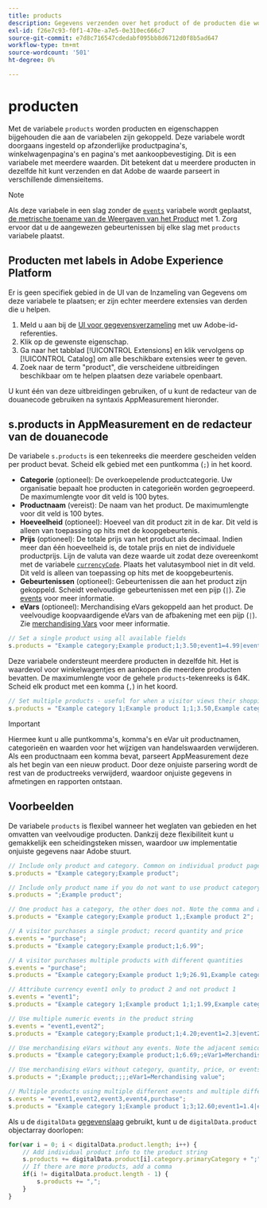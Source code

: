 ```yaml
---
title: products
description: Gegevens verzenden over het product of de producten die worden weergegeven of in het winkelwagentje.
exl-id: f26e7c93-f0f1-470e-a7e5-0e310ec666c7
source-git-commit: e7d8c716547cdedabf095bb8d6712d0f8b5ad647
workflow-type: tm+mt
source-wordcount: '501'
ht-degree: 0%

---
```


# producten

Met de variabele `products` worden producten en eigenschappen bijgehouden die aan de variabelen zijn gekoppeld. Deze variabele wordt doorgaans ingesteld op afzonderlijke productpagina&#39;s, winkelwagenpagina&#39;s en pagina&#39;s met aankoopbevestiging. Dit is een variabele met meerdere waarden. Dit betekent dat u meerdere producten in dezelfde hit kunt verzenden en dat Adobe de waarde parseert in verschillende dimensieitems.

>[!NOTE]
>
>Als deze variabele in een slag zonder de [`events`](events/events-overview.md) variabele wordt geplaatst, [de metrische toename van de Weergaven van het Product](/help/components/metrics/product-views.md) met 1. Zorg ervoor dat u de aangewezen gebeurtenissen bij elke slag met `products` variabele plaatst.

## Producten met labels in Adobe Experience Platform

Er is geen specifiek gebied in de UI van de Inzameling van Gegevens om deze variabele te plaatsen; er zijn echter meerdere extensies van derden die u helpen.

1. Meld u aan bij de [UI voor gegevensverzameling](https://experience.adobe.com/data-collection) met uw Adobe-id-referenties.
2. Klik op de gewenste eigenschap.
3. Ga naar het tabblad [!UICONTROL Extensions] en klik vervolgens op [!UICONTROL Catalog] om alle beschikbare extensies weer te geven.
4. Zoek naar de term &quot;product&quot;, die verscheidene uitbreidingen beschikbaar om te helpen plaatsen deze variabele openbaart.

U kunt één van deze uitbreidingen gebruiken, of u kunt de redacteur van de douanecode gebruiken na syntaxis AppMeasurement hieronder.

## s.products in AppMeasurement en de redacteur van de douanecode

De variabele `s.products` is een tekenreeks die meerdere gescheiden velden per product bevat. Scheid elk gebied met een puntkomma (`;`) in het koord.

* **Categorie**  (optioneel): De overkoepelende productcategorie. Uw organisatie bepaalt hoe producten in categorieën worden gegroepeerd. De maximumlengte voor dit veld is 100 bytes.
* **Productnaam**  (vereist): De naam van het product. De maximumlengte voor dit veld is 100 bytes.
* **Hoeveelheid**  (optioneel): Hoeveel van dit product zit in de kar. Dit veld is alleen van toepassing op hits met de koopgebeurtenis.
* **Prijs**  (optioneel): De totale prijs van het product als decimaal. Indien meer dan één hoeveelheid is, de totale prijs en niet de individuele productprijs. Lijn de valuta van deze waarde uit zodat deze overeenkomt met de variabele [`currencyCode`](../config-vars/currencycode.md). Plaats het valutasymbool niet in dit veld. Dit veld is alleen van toepassing op hits met de koopgebeurtenis.
* **Gebeurtenissen**  (optioneel): Gebeurtenissen die aan het product zijn gekoppeld. Scheidt veelvoudige gebeurtenissen met een pijp (`|`). Zie [events](events/events-overview.md) voor meer informatie.
* **eVars**  (optioneel): Merchandising eVars gekoppeld aan het product. De veelvoudige koopvaardigende eVars van de afbakening met een pijp (`|`). Zie [merchandising Vars](evar-merchandising.md) voor meer informatie.

```js
// Set a single product using all available fields
s.products = "Example category;Example product;1;3.50;event1=4.99|event2=5.99;eVar1=Example merchandising value 1|eVar2=Example merchandising value 2";
```

Deze variabele ondersteunt meerdere producten in dezelfde hit. Het is waardevol voor winkelwagentjes en aankopen die meerdere producten bevatten. De maximumlengte voor de gehele `products`-tekenreeks is 64K. Scheid elk product met een komma (`,`) in het koord.

```js
// Set multiple products - useful for when a visitor views their shopping cart
s.products = "Example category 1;Example product 1;1;3.50,Example category 2;Example product 2;1;5.99";
```

>[!IMPORTANT]
>
>Hiermee kunt u alle puntkomma&#39;s, komma&#39;s en eVar uit productnamen, categorieën en waarden voor het wijzigen van handelswaarden verwijderen. Als een productnaam een komma bevat, parseert AppMeasurement deze als het begin van een nieuw product. Door deze onjuiste parsering wordt de rest van de productreeks verwijderd, waardoor onjuiste gegevens in afmetingen en rapporten ontstaan.

## Voorbeelden

De variabele `products` is flexibel wanneer het weglaten van gebieden en het omvatten van veelvoudige producten. Dankzij deze flexibiliteit kunt u gemakkelijk een scheidingsteken missen, waardoor uw implementatie onjuiste gegevens naar Adobe stuurt.

```js
// Include only product and category. Common on individual product pages
s.products = "Example category;Example product";

// Include only product name if you do not want to use product category
s.products = ";Example product";

// One product has a category, the other does not. Note the comma and adjacent semicolon to omit category
s.products = "Example category;Example product 1,;Example product 2";

// A visitor purchases a single product; record quantity and price
s.events = "purchase";
s.products = "Example category;Example product;1;6.99";

// A visitor purchases multiple products with different quantities
s.events = "purchase";
s.products = "Example category;Example product 1;9;26.91,Example category;Example product 2;4;9.96";

// Attribute currency event1 only to product 2 and not product 1
s.events = "event1";
s.products = "Example category 1;Example product 1;1;1.99,Example category 2;Example product 2;1;2.69;event1=1.29";

// Use multiple numeric events in the product string
s.events = "event1,event2";
s.products = "Example category;Example product;1;4.20;event1=2.3|event2=5";

// Use merchandising eVars without any events. Note the adjacent semicolons to skip events
s.products = "Example category;Example product;1;6.69;;eVar1=Merchandising value";

// Use merchandising eVars without category, quantity, price, or events
s.products = ";Example product;;;;eVar1=Merchandising value";

// Multiple products using multiple different events and multiple different merchandising eVars
s.events = "event1,event2,event3,event4,purchase";
s.products = "Example category 1;Example product 1;3;12.60;event1=1.4|event2=9;eVar1=Merchandising value|eVar2=Another merchandising value,Example category 2;Example product 2;1;59.99;event3=6.99|event4=1;eVar3=Merchandising value 3|eVar4=Example value four";
```

Als u de `digitalData` [gegevenslaag](../../prepare/data-layer.md) gebruikt, kunt u de `digitalData.product` objectarray doorlopen:

```js
for(var i = 0; i < digitalData.product.length; i++) {
    // Add individual product info to the product string
    s.products += digitalData.product[i].category.primaryCategory + ";" + digitalData.product[i].productInfo.productName;
    // If there are more products, add a comma
    if(i != digitalData.product.length - 1) {
        s.products += ",";
    }
}
```
